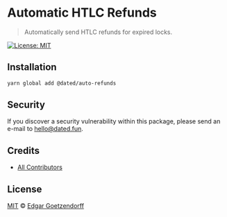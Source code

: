 # Automatic HTLC Refunds

> Automatically send HTLC refunds for expired locks.

[![License: MIT](https://img.shields.io/badge/License-MIT-yellow.svg)](https://opensource.org/licenses/MIT)

## Installation

```bash
yarn global add @dated/auto-refunds
```

## Security

If you discover a security vulnerability within this package, please send an e-mail to hello@dated.fun.

## Credits

-   [All Contributors](../../contributors)

## License

[MIT](LICENSE) © [Edgar Goetzendorff](https://dated.fun)
